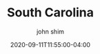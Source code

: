 ---
date: 2020-09-11T11:55:00-04:00
title: "South Carolina"
ab: "SC"
seo_title: "List of all current and former South Carolina Governor"
description: List of all current and former South Carolina Governor
author: john shim
url: /south-carolina/
weight: 1
---